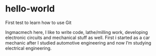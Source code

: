 # hello-world
First test to learn how to use Git

Ingmacmech here, I like to write code, lathe/milling work, developing electronic circuits and mechanical stuff as well. First i started as a car mechanic after I studied automotive engineering and now I’m studying electrical engineering.   
